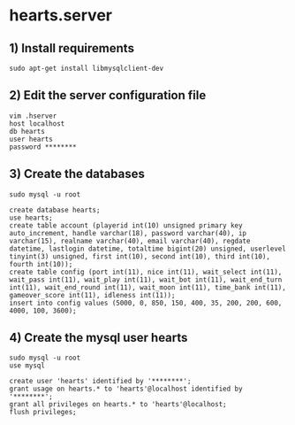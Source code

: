 # hearts.server

## 1) Install requirements
<pre><code>sudo apt-get install libmysqlclient-dev</pre></code>

## 2) Edit the server configuration file
<pre><code>vim .hserver
host localhost
db hearts
user hearts
password ********</pre></code>

## 3) Create the databases
<pre><code>sudo mysql -u root

create database hearts;
use hearts;
create table account (playerid int(10) unsigned primary key auto_increment, handle varchar(18), password varchar(40), ip varchar(15), realname varchar(40), email varchar(40), regdate datetime, lastlogin datetime, totaltime bigint(20) unsigned, userlevel tinyint(3) unsigned, first int(10), second int(10), third int(10), fourth int(10));
create table config (port int(11), nice int(11), wait_select int(11), wait_pass int(11), wait_play int(11), wait_bot int(11), wait_end_turn int(11), wait_end_round int(11), wait_moon int(11), time_bank int(11), gameover_score int(11), idleness int(11));
insert into config values (5000, 0, 850, 150, 400, 35, 200, 200, 600, 4000, 100, 3600);</pre></code>

## 4) Create the mysql user hearts
<pre><code>sudo mysql -u root
use mysql

create user 'hearts' identified by '********';
grant usage on hearts.* to 'hearts'@localhost identified by '********';
grant all privileges on hearts.* to 'hearts'@localhost;
flush privileges;</pre></code>
